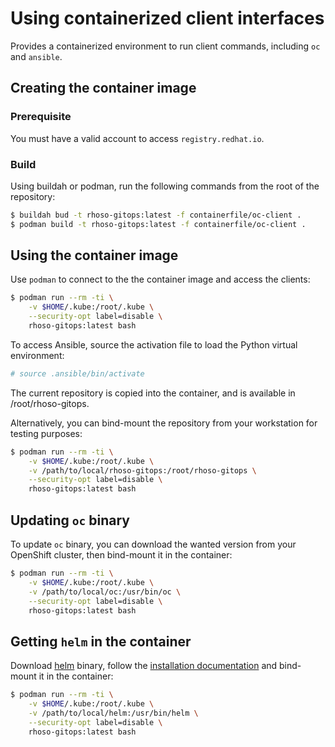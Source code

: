 # Using containerized client interfaces

Provides a containerized environment to run client commands, including `oc` and `ansible`.

## Creating the container image

### Prerequisite

You must have a valid account to access `registry.redhat.io`.

### Build

Using buildah or podman, run the following commands from the root of
the repository:

```Bash
$ buildah bud -t rhoso-gitops:latest -f containerfile/oc-client .
$ podman build -t rhoso-gitops:latest -f containerfile/oc-client .
```

## Using the container image

Use `podman` to connect to the the container image and access the clients:

```Bash
$ podman run --rm -ti \
    -v $HOME/.kube:/root/.kube \
    --security-opt label=disable \
    rhoso-gitops:latest bash
```

To access Ansible, source the activation file to load the Python virtual environment:

```Bash
# source .ansible/bin/activate
```

The current repository is copied into the container, and is available in
/root/rhoso-gitops.

Alternatively, you can bind-mount the repository from your workstation for testing purposes:

```Bash
$ podman run --rm -ti \
    -v $HOME/.kube:/root/.kube \
    -v /path/to/local/rhoso-gitops:/root/rhoso-gitops \
    --security-opt label=disable \
    rhoso-gitops:latest bash
```

## Updating `oc` binary

To update `oc` binary, you can download the wanted version from your OpenShift cluster,
then bind-mount it in the container:

```Bash
$ podman run --rm -ti \
    -v $HOME/.kube:/root/.kube \
    -v /path/to/local/oc:/usr/bin/oc \
    --security-opt label=disable \
    rhoso-gitops:latest bash
```

## Getting `helm` in the container

Download [helm](https://github.com/helm/helm/releases) binary, follow the
[installation documentation](https://helm.sh/docs/intro/install/) and bind-mount it in the
container:

```Bash
$ podman run --rm -ti \
    -v $HOME/.kube:/root/.kube \
    -v /path/to/local/helm:/usr/bin/helm \
    --security-opt label=disable \
    rhoso-gitops:latest bash
```
